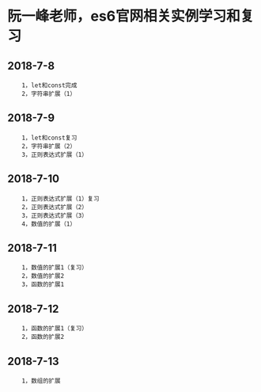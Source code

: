 # 阮一峰老师，es6官网相关实例学习和复习
## 2018-7-8<br>
        1，let和const完成
        2，字符串扩展（1）
## 2018-7-9<br>
        1，let和const复习
        2，字符串扩展（2）
        3，正则表达式扩展（1）
## 2018-7-10<br>
        1，正则表达式扩展（1）复习
        2，正则表达式扩展（2）
        3，正则表达式扩展（3）
        4，数值的扩展（1）
## 2018-7-11<br>
        1，数值的扩展1（复习）
        2，数值的扩展2
        3，函数的扩展1
## 2018-7-12<br>
        1，函数的扩展1（复习）
        2，函数的扩展2
## 2018-7-13<br>
        1，数组的扩展